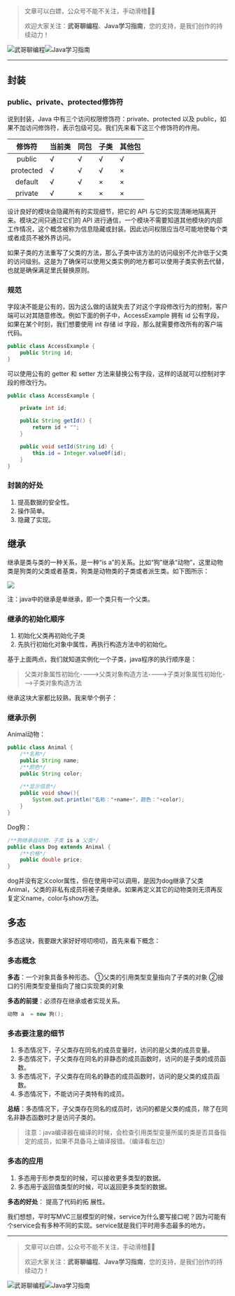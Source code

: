 > 文章可以白嫖，公众号不能不关注，手动滑稽🤣🤣 &nbsp;
>
> 欢迎大家关注：**武哥聊编程**、**Java学习指南**，您的支持，是我们创作的持续动力！&nbsp;&nbsp;

![武哥聊编程](https://img-blog.csdnimg.cn/202002150421550.jpg)![Java学习指南](https://img-blog.csdnimg.cn/20200601113720522.png)

-----
## 封装

### public、private、protected修饰符

说到封装，Java 中有三个访问权限修饰符：private、protected 以及 public，如果不加访问修饰符，表示包级可见。我们先来看下这三个修饰符的作用。

|修饰符|当前类|同包|子类|其他包|
|:--:|--|--|--|--|
|public|√|√|√|√|
|protected|√|√|√|×|
|default|√|√|×|×|
|private|√|×|×|×|

设计良好的模块会隐藏所有的实现细节，把它的 API 与它的实现清晰地隔离开来。模块之间只通过它们的 API 进行通信，一个模块不需要知道其他模块的内部工作情况，这个概念被称为信息隐藏或封装。因此访问权限应当尽可能地使每个类或者成员不被外界访问。

如果子类的方法重写了父类的方法，那么子类中该方法的访问级别不允许低于父类的访问级别。这是为了确保可以使用父类实例的地方都可以使用子类实例去代替，也就是确保满足里氏替换原则。

### 规范

字段决不能是公有的，因为这么做的话就失去了对这个字段修改行为的控制，客户端可以对其随意修改。例如下面的例子中，AccessExample 拥有 id 公有字段，如果在某个时刻，我们想要使用 int 存储 id 字段，那么就需要修改所有的客户端代码。
```java
public class AccessExample {
    public String id;
}
```

可以使用公有的 getter 和 setter 方法来替换公有字段，这样的话就可以控制对字段的修改行为。

```java
public class AccessExample {

    private int id;

    public String getId() {
        return id + "";
    }

    public void setId(String id) {
        this.id = Integer.valueOf(id);
    }
}
```
### 封装的好处

1. 提高数据的安全性。
2. 操作简单。
3. 隐藏了实现。

## 继承

继承是类与类的一种关系，是一种“is a”的关系。比如“狗”继承“动物”，这里动物类是狗类的父类或者基类，狗类是动物类的子类或者派生类。如下图所示：

![](https://images2015.cnblogs.com/blog/1189312/201707/1189312-20170701123011243-2128400556.png)

注：java中的继承是单继承，即一个类只有一个父类。

### 继承的初始化顺序

1. 初始化父类再初始化子类
2. 先执行初始化对象中属性，再执行构造方法中的初始化。

基于上面两点，我们就知道实例化一个子类，java程序的执行顺序是：
>父类对象属性初始化---->父类对象构造方法---->子类对象属性初始化--->子类对象构造方法　　　

继承这块大家都比较熟，我来举个例子：

### 继承示例
Animal动物：
```java
public class Animal {
    /**名称*/
    public String name;
    /**颜色*/
    public String color;
    
    /**显示信息*/
    public void show(){
        System.out.println("名称："+name+"，颜色："+color);
    }
}
```
Dog狗：
```java
/**狗继承自动物，子类 is a 父类*/
public class Dog extends Animal {
    /**价格*/
    public double price;
}
```
dog并没有定义color属性，但在使用中可以调用，是因为dog继承了父类Animal，父类的非私有成员将被子类继承。如果再定义其它的动物类则无须再反复定义name，color与show方法。

## 多态

多态这块，我要跟大家好好唠叨唠叨，首先来看下概念：
### 多态概念
**多态**：一个对象具备多种形态。
①父类的引用类型变量指向了子类的对象
②接口的引用类型变量指向了接口实现类的对象

**多态的前提**：必须存在继承或者实现关系。
```java
动物 a  = new 狗();
```
### 多态要注意的细节

1. 多态情况下，子父类存在同名的成员变量时，访问的是父类的成员变量。
2. 多态情况下，子父类存在同名的非静态的成员函数时，访问的是子类的成员函数。
3. 多态情况下，子父类存在同名的静态的成员函数时，访问的是父类的成员函数。
4. 多态情况下，不能访问子类特有的成员。

**总结**：多态情况下，子父类存在同名的成员时，访问的都是父类的成员，除了在同名非静态函数时才是访问子类的。

>注意：java编译器在编译的时候，会检查引用类型变量所属的类是否具备指定的成员，如果不具备马上编译报错。（编译看左边）

### 多态的应用

1. 多态用于形参类型的时候，可以接收更多类型的数据。
2. 多态用于返回值类型的时候，可以返回更多类型的数据。

**多态的好处**： 提高了代码的拓 展性。

我们想想，平时写MVC三层模型的时候，service为什么要写接口呢？因为可能有个service会有多种不同的实现。service就是我们平时用多态最多的地方。

------

> 文章可以白嫖，公众号不能不关注，手动滑稽🤣🤣 &nbsp;
>
> 欢迎大家关注：**武哥聊编程**、**Java学习指南**，您的支持，是我们创作的持续动力！&nbsp;&nbsp;

![武哥聊编程](https://img-blog.csdnimg.cn/202002150421550.jpg)![Java学习指南](https://img-blog.csdnimg.cn/20200601113720522.png)
